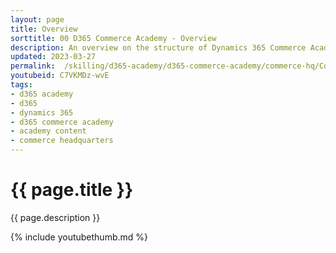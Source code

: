 ```yaml
---
layout: page
title: Overview
sorttitle: 00 D365 Commerce Academy - Overview
description: An overview on the structure of Dynamics 365 Commerce Academy, pre-requisites and objectives of Commerce Academy.
updated: 2023-03-27
permalink:  /skilling/d365-academy/d365-commerce-academy/commerce-hq/CommerceAcademyOverview
youtubeid: C7VKMDz-wvE
tags: 
- d365 academy
- d365
- dynamics 365
- d365 commerce academy
- academy content
- commerce headquarters
---
```


# {{ page.title }}

{{ page.description }}

{% include youtubethumb.md %}